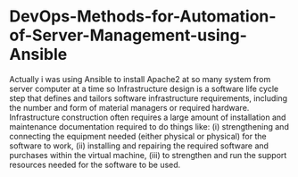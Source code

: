 # DevOps-Methods-for-Automation-of-Server-Management-using-Ansible

Actually i was using Ansible to install Apache2 at so many system from server computer at a time so Infrastructure design is a software life cycle step that defines and tailors software infrastructure requirements, including the number and form of material managers or required hardware. Infrastructure construction often requires a large amount of installation and maintenance documentation required to do things like:
 (i) strengthening and connecting the equipment needed (either physical or physical) for the software to work,
 (ii) installing and repairing the required software and purchases within the virtual machine,
 (iii) to strengthen and run the support resources needed for the software to be used. 

